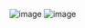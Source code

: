 ![image](https://user-images.githubusercontent.com/89327091/158044085-d4f831d4-243c-49b0-a084-b1b1944b6397.png)
![image](https://user-images.githubusercontent.com/89327091/158044097-10453438-e9cd-4a3d-9c29-4609dcbd9c6a.png)
